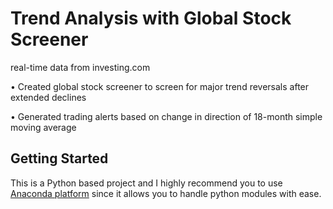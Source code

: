# Trend Analysis with Global Stock Screener
 real-time data from investing.com

•	Created global stock screener to screen for major trend reversals after extended declines

• Generated trading alerts based on change in direction of 18-month simple moving average

## Getting Started
This is a Python based project and I highly recommend you to use [Anaconda platform](https://www.anaconda.com/) since it allows you to handle python modules with ease. 
